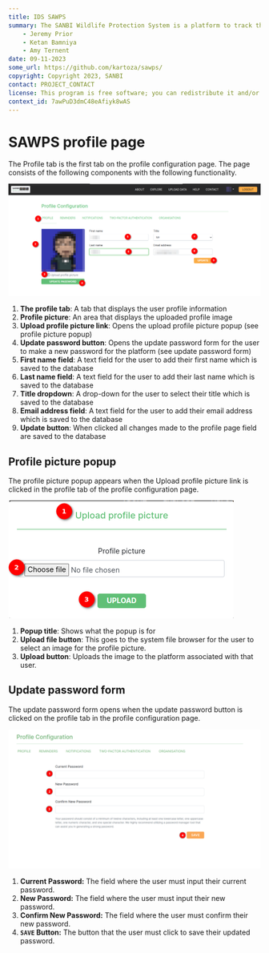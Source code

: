 ```yaml
---
title: IDS SAWPS
summary: The SANBI Wildlife Protection System is a platform to track the population levels of endangered wildlife.
    - Jeremy Prior
    - Ketan Bamniya
    - Amy Ternent
date: 09-11-2023
some_url: https://github.com/kartoza/sawps/
copyright: Copyright 2023, SANBI
contact: PROJECT_CONTACT
license: This program is free software; you can redistribute it and/or modify it under the terms of the GNU Affero General Public License as published by the Free Software Foundation; either version 3 of the License, or (at your option) any later version.
context_id: 7awPuD3dmC48eAfiyk8wAS
---
```


# SAWPS profile page

The Profile tab is the first tab on the profile configuration page. The page consists of the following components with the following functionality.

![Profile Page](img/profile.png)

1. **The profile tab**: A tab that displays the user profile information
2. **Profile picture**: An area that displays the uploaded profile image
3. **Upload profile picture link**: Opens the upload profile picture popup (see profile picture popup)
4. **Update password button**: Opens the update password form for the user to make a new password for the platform (see update password form)
5. **First name field**: A text field for the user to add their first name which is saved to the database
6. **Last name field**: A text field for the user to add their last name which is saved to the database
7. **Title dropdown**: A drop-down for the user to select their title which is saved to the database
8. **Email address field**: A text field for the user to add their email address which is saved to the database
9. **Update button**: When clicked all changes made to the profile page field are saved to the database

## Profile picture popup

The profile picture popup appears when the Upload profile picture link is clicked in the profile tab of the profile configuration page.

![Profile picture popup](img/profile-picture-upload.png)

1. **Popup title**: Shows what the popup is for
2. **Upload file button**: This goes to the system file browser for the user to select an image for the profile picture.
3. **Upload button**: Uploads the image to the platform associated with that user.

## Update password form

The update password form opens when the update password button is clicked on the profile tab in the profile configuration page.

![Update Password](./img/update-password.png)

1. **Current Password:** The field where the user must input their current password.
2. **New Password:** The field where the user must input their new password.
3. **Confirm New Password:** The field where the user must confirm their new password.
4. **`SAVE` Button:** The button that the user must click to save their updated password.
